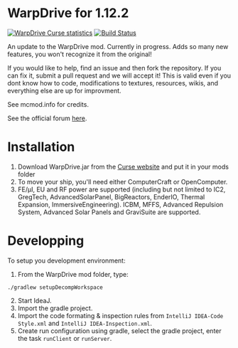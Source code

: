 WarpDrive for 1.12.2
====================
[![WarpDrive Curse statistics](http://cf.way2muchnoise.eu/warpdrive.svg)](http://minecraft.curseforge.com/projects/warpdrive)
[![Build Status](https://travis-ci.org/LemADEC/WarpDrive.svg?branch=MC1.7)](https://travis-ci.org/LemADEC/WarpDrive)

An update to the WarpDrive mod. Currently in progress.
Adds so many new features, you won't recognize it from the original!


If you would like to help, find an issue and then fork the repository. If you can fix it, submit a pull request and we will accept it! This is valid even if you dont know how to code, modifications to textures, resources, wikis, and everything else are up for improvment.

See mcmod.info for credits.

See the official forum [here](https://www.minecraftforum.net/forums/mapping-and-modding-java-edition/minecraft-mods/2510855).


Installation
============
1. Download WarpDrive.jar from the [Curse website](http://minecraft.curseforge.com/projects/warpdrive) and put it in your mods folder
2. To move your ship, you'll need either ComputerCraft or OpenComputer.
3. FE/µI, EU and RF power are supported (including but not limited to IC2, GregTech, AdvancedSolarPanel, BigReactors, EnderIO, Thermal Expansion, ImmersiveEngineering).
   ICBM, MFFS, Advanced Repulsion System, Advanced Solar Panels and GraviSuite are supported.


Developping
===========

To setup you development environment:
1. From the WarpDrive mod folder, type:
```
./gradlew setupDecompWorkspace
```
2. Start IdeaJ.
3. Import the gradle project.
4. Import the code formating & inspection rules from `IntelliJ IDEA-Code Style.xml` and `IntelliJ IDEA-Inspection.xml`.
5. Create run configuration using gradle, select the gradle project, enter the task `runClient` or `runServer`.
